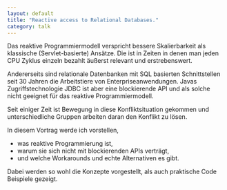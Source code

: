 ```yaml
---
layout: default
title: "Reactive access to Relational Databases."
category: talk
---
```


Das reaktive Programmiermodell verspricht bessere Skalierbarkeit als klassische (Servlet-basierte) Ansätze. 
Die ist in Zeiten in denen man jeden CPU Zyklus einzeln bezahlt äußerst relevant und erstrebenswert.

Andererseits sind relationale Datenbanken mit SQL basierten Schnittstellen seit 30 Jahren die Arbeitstiere von Enterpriseanwendungen.
Javas Zugriffstechnologie JDBC ist aber eine blockierende API und als solche nicht geeignet für das reaktive Programmiermodell.

Seit einiger Zeit ist Bewegung in diese Konfliktsituation gekommen und unterschiedliche Gruppen arbeiten daran den Konflikt zu lösen.

In diesem Vortrag werde ich vorstellen, 

- was reaktive Programmierung ist, 
- warum sie sich nicht mit blockierenden APIs verträgt,
- und welche Workarounds und echte Alternativen es gibt.

Dabei werden so wohl die Konzepte vorgestellt, als auch praktische Code Beispiele gezeigt.

   



